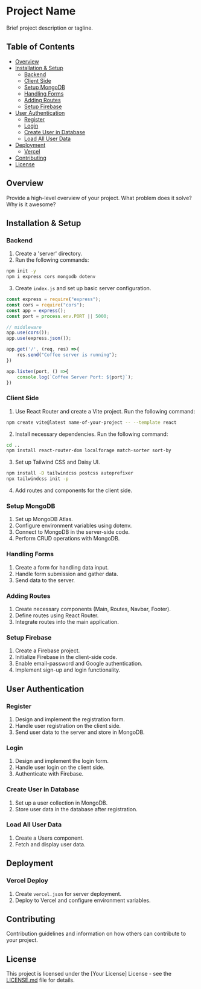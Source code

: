 # Project Name

Brief project description or tagline.

## Table of Contents
- [Overview](#overview)
- [Installation & Setup](#installation--setup)
  - [Backend](#backend)
  - [Client Side](#client-side)
  - [Setup MongoDB](#setup-mongodb)
  - [Handling Forms](#handle-form)
  - [Adding Routes](#adding-routes)
  - [Setup Firebase](#setup-firebase)
- [User Authentication](#user-authentication)
  - [Register](#register)
  - [Login](#login)
  - [Create User in Database](#create-user-in-database)
  - [Load All User Data](#load-all-user-data)
- [Deployment](#deployment)
  - [Vercel](#vercel-deploy)
- [Contributing](#contributing)
- [License](#license)

## Overview
Provide a high-level overview of your project. What problem does it solve? Why is it awesome?

## Installation & Setup

### Backend
1. Create a 'server' directory.
2. Run the following commands:
```bash
npm init -y
npm i express cors mongodb dotenv
```
3. Create `index.js` and set up basic server configuration.
```js
const express = require("express");
const cors = require("cors");
const app = express();
const port = process.env.PORT || 5000;

// middleware
app.use(cors());
app.use(express.json());

app.get('/', (req, res) =>{
    res.send("Coffee server is running");
})

app.listen(port, () =>{
    console.log(`Coffee Server Port: ${port}`);
})
```

### Client Side
1. Use React Router and create a Vite project. Run the following command:
```bash
npm create vite@latest name-of-your-project -- --template react
```
2. Install necessary dependencies. Run the following command:
```bash
cd ..
npm install react-router-dom localforage match-sorter sort-by
```
3. Set up Tailwind CSS and Daisy UI.
```bash
npm install -D tailwindcss postcss autoprefixer
npx tailwindcss init -p
```
4. Add routes and components for the client side.

### Setup MongoDB
1. Set up MongoDB Atlas.
2. Configure environment variables using dotenv.
3. Connect to MongoDB in the server-side code.
4. Perform CRUD operations with MongoDB.

### Handling Forms
1. Create a form for handling data input.
2. Handle form submission and gather data.
3. Send data to the server.

### Adding Routes
1. Create necessary components (Main, Routes, Navbar, Footer).
2. Define routes using React Router.
3. Integrate routes into the main application.

### Setup Firebase
1. Create a Firebase project.
2. Initialize Firebase in the client-side code.
3. Enable email-password and Google authentication.
4. Implement sign-up and login functionality.

## User Authentication

### Register
1. Design and implement the registration form.
2. Handle user registration on the client side.
3. Send user data to the server and store in MongoDB.

### Login
1. Design and implement the login form.
2. Handle user login on the client side.
3. Authenticate with Firebase.

### Create User in Database
1. Set up a user collection in MongoDB.
2. Store user data in the database after registration.

### Load All User Data
1. Create a Users component.
2. Fetch and display user data.

## Deployment

### Vercel Deploy
1. Create `vercel.json` for server deployment.
2. Deploy to Vercel and configure environment variables.

## Contributing
Contribution guidelines and information on how others can contribute to your project.

## License
This project is licensed under the [Your License] License - see the [LICENSE.md](LICENSE.md) file for details.
